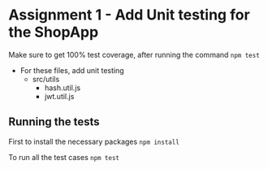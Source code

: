 # Assignment 1 - Add Unit testing for the ShopApp

Make sure to get 100% test coverage, after running the command `npm test`

* For these files, add unit testing
  * src/utils
    * hash.util.js
    * jwt.util.js

## Running the tests

First to install the necessary packages
`npm install`

To run all the test cases
`npm test`
